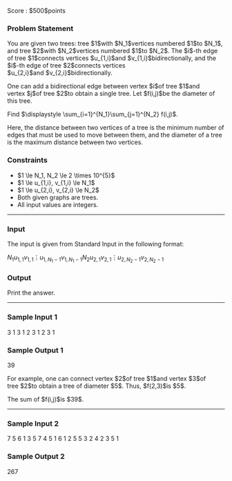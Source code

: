 
<div>

<span>

<span>

<p>
Score : $500$points
</p>

<div>

<section>

### **Problem Statement**

<p>
You are given two trees: tree $1$with $N_1$vertices numbered $1$to $N_1$, and tree $2$with $N_2$vertices numbered $1$to $N_2$. The $i$-th edge of tree $1$connects vertices $u_{1,i}$and $v_{1,i}$bidirectionally, and the $i$-th edge of tree $2$connects vertices $u_{2,i}$and $v_{2,i}$bidirectionally.
</p>

<p>
One can add a bidirectional edge between vertex $i$of tree $1$and vertex $j$of tree $2$to obtain a single tree. Let $f(i,j)$be the diameter of this tree.
</p>

<p>
Find $\displaystyle \sum_{i=1}^{N_1}\sum_{j=1}^{N_2} f(i,j)$.
</p>

<p>
Here, the distance between two vertices of a tree is the minimum number of edges that must be used to move between them, and the diameter of a tree is the maximum distance between two vertices.
</p>

</section>

</div>

<div>

<section>

### **Constraints**

<ul>

<li>
$1 \le N_1, N_2 \le 2 \times 10^{5}$
</li>

<li>
$1 \le u_{1,i}, v_{1,i} \le N_1$
</li>

<li>
$1 \le u_{2,i}, v_{2,i} \le N_2$
</li>

<li>
Both given graphs are trees.
</li>

<li>
All input values are integers.
</li>

</ul>

</section>

</div>

---

<div>

<div>

<section>

### **Input**

<p>
The input is given from Standard Input in the following format:
</p>

<div>

$N_1$$u_{1,1}$$v_{1,1}$$\vdots$$u_{1,N_1-1}$$v_{1,N_1-1}$$N_2$$u_{2,1}$$v_{2,1}$$\vdots$$u_{2,N_2-1}$$v_{2,N_2-1}$
</div>

</section>

</div>

<div>

<section>

### **Output**

<p>
Print the answer.
</p>

</section>

</div>

</div>

---

<div>

<section>

### **Sample Input 1**

<div>

3
1 3
1 2
3
1 2
3 1

</div>

</section>

</div>

<div>

<section>

### **Sample Output 1**

<div>

39

</div>

<p>
For example, one can connect vertex $2$of tree $1$and vertex $3$of tree $2$to obtain a tree of diameter $5$. Thus, $f(2,3)$is $5$.
</p>

<p>
The sum of $f(i,j)$is $39$.
</p>

</section>

</div>

---

<div>

<section>

### **Sample Input 2**

<div>

7
5 6
1 3
5 7
4 5
1 6
1 2
5
5 3
2 4
2 3
5 1

</div>

</section>

</div>

<div>

<section>

### **Sample Output 2**

<div>

267

</div>

</section>

</div>

</span>

</span>

</div>
